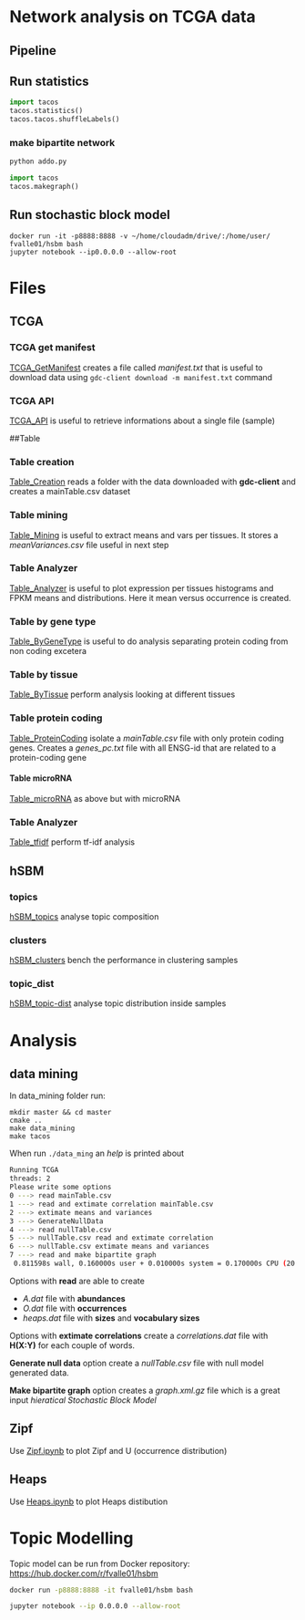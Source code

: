 # Network analysis on TCGA data

## Pipeline
## Run statistics
```python
import tacos
tacos.statistics()
tacos.tacos.shuffleLabels()
```

### make bipartite network
```bash
python addo.py
```
```python
import tacos
tacos.makegraph()
```

## Run stochastic block model
```
docker run -it -p8888:8888 -v ~/home/cloudadm/drive/:/home/user/ fvalle01/hsbm bash
jupyter notebook --ip0.0.0.0 --allow-root
```

# Files
## TCGA
### TCGA get manifest
[TCGA_GetManifest](TCGA_GetManifest.ipynb) creates a file called *manifest.txt* that is useful to download data using `gdc-client download -m manifest.txt` command

### TCGA API
[TCGA_API](TCGA_API.ipynb) is useful to retrieve informations about a single file (sample)

##Table
### Table creation
[Table_Creation](Table_Creation.ipynb) reads a folder with the data downloaded with **gdc-client** and creates a mainTable.csv dataset

### Table mining
[Table_Mining](Table_Mining.ipynb) is useful to extract means and vars per tissues. It stores a *meanVariances.csv* file useful in next step

### Table Analyzer
[Table_Analyzer](Table_Analyzer.ipynb) is useful to plot expression per tissues histograms and FPKM means and distributions. Here it mean versus occurrence is created.

### Table by gene type
[Table_ByGeneType](Table_ByGeneType.ipynb) is useful to do analysis separating protein coding from non coding excetera

### Table by tissue
[Table_ByTissue](Table_ByTissue.ipynb) perform analysis looking at different tissues

### Table protein coding
[Table_ProteinCoding](Table_ProteinCoding.ipynb) isolate a *mainTable.csv* file with only protein coding genes. Creates a *genes_pc.txt* file with all ENSG-id that are related to a protein-coding gene

#### Table microRNA
[Table_microRNA](Table_microRNA.ipynb) as above but with microRNA

### Table Analyzer
[Table_tfidf](Table_tfidf.ipynb) perform tf-idf analysis


## hSBM
### topics
[hSBM_topics](hSBM_topics.ipynb) analyse topic composition

### clusters
[hSBM_clusters](hSBM_clusters.ipynb) bench the performance in clustering samples

### topic_dist
[hSBM_topic-dist](hSBM_topic-dist.ipynb) analyse topic distribution inside samples



# Analysis
## data mining
In data_mining folder run:
```
mkdir master && cd master
cmake ..
make data_mining
make tacos
```

When run `./data_ming` an *help* is printed about

```bash
Running TCGA
threads: 2
Please write some options
0 ---> read mainTable.csv
1 ---> read and extimate correlation mainTable.csv
2 ---> extimate means and variances
3 ---> GenerateNullData
4 ---> read nullTable.csv
5 ---> nullTable.csv read and extimate correlation
6 ---> nullTable.csv extimate means and variances
7 ---> read and make bipartite graph
 0.811598s wall, 0.160000s user + 0.010000s system = 0.170000s CPU (20.9%)
```

Options with **read** are able to create
* *A.dat* file with **abundances**
* *O.dat* file with **occurrences**
* *heaps.dat* file with **sizes** and **vocabulary sizes**

Options with **extimate correlations** create a *correlations.dat* file with **H(X:Y)** for each couple of words.

**Generate null data** option create a *nullTable.csv* file with null model generated data.

**Make bipartite graph** option creates a *graph.xml.gz* file which is a great input *hieratical Stochastic Block Model*

## Zipf
Use [Zipf.ipynb](Zipf.ipynb) to plot Zipf and U (occurrence distribution)

## Heaps
Use [Heaps.ipynb](Heaps.ipynb) to plot Heaps distibution

# Topic Modelling

Topic model can be run from Docker repository: https://hub.docker.com/r/fvalle01/hsbm
```bash
docker run -p8888:8888 -it fvalle01/hsbm bash

jupyter notebook --ip 0.0.0.0 --allow-root
```
